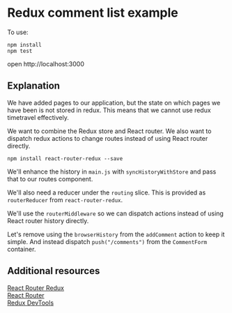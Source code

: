 # Redux comment list example

To use:
```
npm install
npm test
```

open http://localhost:3000

## Explanation

We have added pages to our application, but the state on which pages we have been
is not stored in redux. This means that we cannot use redux timetravel effectively.

We want to combine the Redux store and React router.
We also want to dispatch redux actions to change routes instead of using React router directly.
```
npm install react-router-redux --save
```

We'll enhance the history in `main.js` with `syncHistoryWithStore` and pass that to our routes component.

We'll also need a reducer under the `routing` slice. This is provided as `routerReducer` from `react-router-redux`.

We'll use the `routerMiddleware` so we can dispatch actions instead of using React router history directly.

Let's remove using the `browserHistory` from the `addComment` action to keep it simple. And instead dispatch `push("/comments")` from the `CommentForm` container.

## Additional resources
[React Router Redux](https://github.com/reactjs/react-router-redux)  
[React Router](https://github.com/reactjs/react-router)  
[Redux DevTools](https://github.com/zalmoxisus/redux-devtools-extension)
